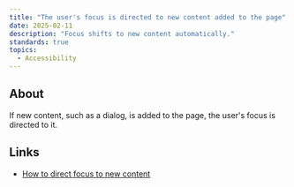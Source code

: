```yaml
---
title: "The user's focus is directed to new content added to the page"
date: 2025-02-11
description: "Focus shifts to new content automatically."
standards: true
topics:
  - Accessibility
---
```


## About

If new content, such as a dialog, is added to the page, the user's focus is directed to it.

## Links

- [How to direct focus to new content](https://developer.chrome.com/docs/lighthouse/accessibility/managed-focus/)
